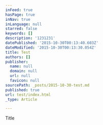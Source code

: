 ```yaml
---
inFeed: true
hasPage: true
inNav: true
inLanguage: null
starred: false
keywords: []
description: '1231231'
datePublished: '2015-10-30T00:13:40.603Z'
dateModified: '2015-10-30T00:13:30.054Z'
title: Test
authors: []
publisher:
  name: null
  domain: null
  url: null
  favicon: null
sourcePath: _posts/2015-10-30-test.md
published: true
url: test/index.html
_type: Article

---
```

Title